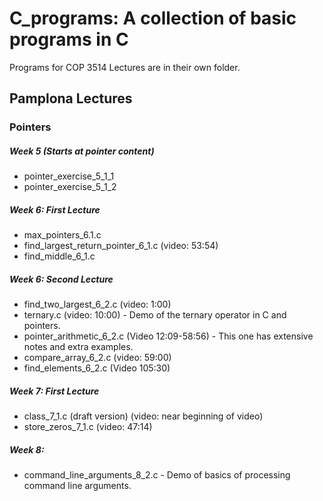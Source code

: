 # C_programs:  A collection of basic programs in C 

Programs for COP 3514 Lectures are in their own folder.

## Pamplona Lectures

### Pointers

##### Week 5 (Starts at pointer content)
* pointer_exercise_5_1_1
* pointer_exercise_5_1_2

##### Week 6: First Lecture
* max_pointers_6.1.c
* find_largest_return_pointer_6_1.c (video: 53:54)
* find_middle_6_1.c

##### Week 6: Second Lecture
* find_two_largest_6_2.c (video: 1:00)
* ternary.c (video: 10:00) - Demo of the ternary operator in C and pointers.
* pointer_arithmetic_6_2.c (Video 12:09-58:56) - This one has extensive notes and extra examples.
* compare_array_6_2.c (video: 59:00)
* find_elements_6_2.c (Video 105:30)

##### Week 7: First Lecture
* class_7_1.c (draft version) (video: near beginning of video)
* store_zeros_7_1.c (video: 47:14)

##### Week 8:

* command_line_arguments_8_2.c - Demo of basics of processing command line arguments.


